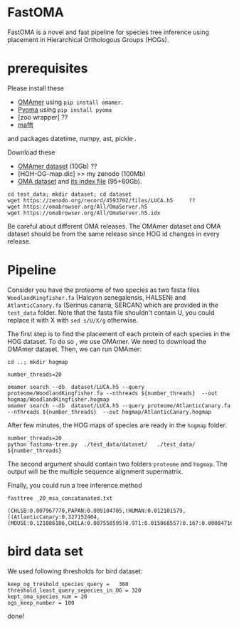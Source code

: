 
# FastOMA

FastOMA is a novel and fast pipeline for species tree inference using placement in Hierarchical Orthologous Groups (HOGs).


# prerequisites

Please install these

- [OMAmer](https://github.com/DessimozLab/omamer/blob/master/README.md) using `pip install omamer`.
- [Pyoma](https://github.com/DessimozLab/pyoma) using `pip install pyoma`
- [zoo wrapper] ??
- [mafft](https://mafft.cbrc.jp/)


and packages datetime, numpy, ast, pickle .

Download these  

- [OMAmer dataset](https://zenodo.org/record/4593702/files/LUCA.h5)  (10Gb)  ??
- [HOH-OG-map.dic] >> my zenodo   (100Mb)
-  [OMA dataset](https://omabrowser.org/All/OmaServer.h5) and [its index file](https://omabrowser.org/All/OmaServer.h5.idx) (95+60Gb).

```
cd test_data; mkdir dataset; cd dataset
wget https://zenodo.org/record/4593702/files/LUCA.h5     ??
wget https://omabrowser.org/All/OmaServer.h5
wget https://omabrowser.org/All/OmaServer.h5.idx
```
Be careful about different OMA releases. The OMAmer dataset and OMA dataset should be from the same release since HOG id changes in every release.

# Pipeline

Consider you have the proteome of two species as two fasta files `WoodlandKingfisher.fa` (Halcyon senegalensis, HALSEN) and `AtlanticCanary.fa` (Serinus canaria, SERCAN) which are provided in the `test_data` folder. Note that the fasta file shouldn't contain U, you could replace it with X with `sed s/U/X/g` otherwise.


The first step is to find the placement of each protein of each species in the HOG dataset.  To do so , we use OMAmer.  We need to download the OMAmer dataset. Then, we can run OMAmer:


```
cd ..; mkdir hogmap

number_threads=20

omamer search --db  dataset/LUCA.h5 --query proteome/WoodlandKingfisher.fa --nthreads ${number_threads}  --out hogmap/WoodlandKingfisher.hogmap
omamer search --db  dataset/LUCA.h5 --query proteome/AtlanticCanary.fa --nthreads ${number_threads}  --out hogmap/AtlanticCanary.hogmap
```

After few minutes, the HOG maps of species are ready in the `hogmap` folder.

```
number_threads=20
python fastoma-tree.py  ./test_data/dataset/   ./test_data/  ${number_threads}
```
The second argument should contain two folders `proteome` and `hogmap`. The output will be the multiple sequence alignment supermatrix.


Finally, you could run a tree inference method
```
fasttree _20_msa_concatanated.txt

(CHLSB:0.007967770,PAPAN:0.009104705,(HUMAN:0.012101579,((AtlanticCanary:0.327152404,(MOUSE:0.121086106,CHILA:0.087558595)0.971:0.015068557)0.167:0.000847169,WoodlandKingfisher:0.353362694)1.000:0.041260314)1.000:0.010528717);
```





# bird data set

We used following thresholds for bird dataset:
```
keep_og_treshold_species_query =   360
threshold_least_query_sepecies_in_OG = 320
kept_oma_species_num = 20
ogs_keep_number = 100
```






done!

